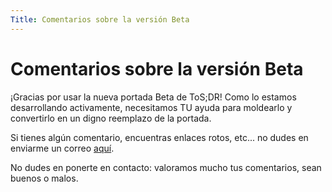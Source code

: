 ```yaml
---
Title: Comentarios sobre la versión Beta
---
```


# Comentarios sobre la versión Beta

¡Gracias por usar la nueva portada Beta de ToS;DR! Como lo estamos desarrollando activamente, necesitamos TU ayuda para moldearlo y convertirlo en un digno reemplazo de la portada.

Si tienes algún comentario, encuentras enlaces rotos, etc... no dudes en enviarme un correo [aquí](mailto:erik.hering@tosdr.org).

No dudes en ponerte en contacto: valoramos mucho tus comentarios, sean buenos o malos.
